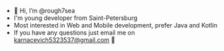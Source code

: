 - 👋 Hi, I’m @rough7sea
- I'm young developer from Saint-Petersburg
- Most interested in Web and Mobile development, prefer Java and Kotlin
- If you have any questions just email me on karnacevich5323537@gmail.com 👀

<!---
rough7sea/rough7sea is a ✨ special ✨ repository because its `README.md` (this file) appears on your GitHub profile.
You can click the Preview link to take a look at your changes.
--->
